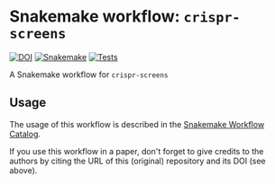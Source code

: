 # Snakemake workflow: `crispr-screens`

[![DOI](https://zenodo.org/badge/DOI/10.5281/zenodo.10286662.svg)](https://doi.org/10.5281/zenodo.10286662)
[![Snakemake](https://img.shields.io/badge/snakemake-≥6.3.0-brightgreen.svg)](https://snakemake.github.io)
[![Tests](https://github.com/niekwit/crispr-screens/actions/workflows/main.yml/badge.svg)](https://github.com/niekwit/crispr-screens/actions/workflows/main.yml)


A Snakemake workflow for `crispr-screens`


## Usage

The usage of this workflow is described in the [Snakemake Workflow Catalog](https://snakemake.github.io/snakemake-workflow-catalog/?usage=niekwit%2Fcrispr-screens).

If you use this workflow in a paper, don't forget to give credits to the authors by citing the URL of this (original) repository and its DOI (see above).

